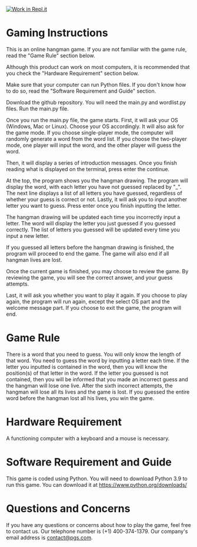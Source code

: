 [![Work in Repl.it](https://classroom.github.com/assets/work-in-replit-14baed9a392b3a25080506f3b7b6d57f295ec2978f6f33ec97e36a161684cbe9.svg)](https://classroom.github.com/online_ide?assignment_repo_id=350249&assignment_repo_type=GroupAssignmentRepo)

# Gaming Instructions

This is an online hangman game. If you are not familiar with the game rule, read the "Game Rule" section below.

Although this product can work on most computers, it is recommended that you check the "Hardware Requirement" section below.

Make sure that your computer can run Python files. If you don't know how to do so, read the "Software Requirement and Guide" section. 

Download the github repository. You will need the main.py and wordlist.py files. Run the main.py file. 

Once you run the main.py file, the game starts. First, it will ask your OS (Windows, Mac or Linux). Choose your OS accordingly. It will 
also ask for the game mode. If you choose single-player mode, the computer will randomly generate a word from the word list.
If you choose the two-player mode, one player will input the word, and the other player will guess the word. 

Then, it will display a series of introduction messages. Once you finish reading
what is displayed on the terminal, press enter the continue. 

At the top, the program shows you the hangman drawing. The program will display the word, with each letter you have not 
guessed replaced by "_". The next line displays a list of all letters you have guessed, regardless of whether your guess 
is correct or not. Lastly, it will ask you to input another letter you want to guess. Press enter once you finish inputting the letter. 

The hangman drawing will be updated each time you incorrectly input a letter. The word will display the letter 
you just guessed if you guessed correctly. The list of letters you guessed will be updated every time you input a new letter. 

If you guessed all letters before the hangman drawing is finished, the program will proceed to end the game.
The game will also end if all hangman lives are lost. 

Once the current game is finished, you may choose to review the game. By reviewing the game, you will see the correct answer,
and your guess attempts. 

Last, it will ask you whether you want to play it again. If you choose to play again, the program will run again, 
except the select OS part and the welcome message part. If you choose to exit the game, the program will end. 

# Game Rule

There is a word that you need to guess. You will only know the length of that word. 
You need to guess the word by inputting a letter each time.
If the letter you inputted is contained in the word, then you will know the position(s) of that letter in the word.
If the letter you guessed is not contained, then you will be informed that you made an incorrect guess and the hangman
will lose one live. After the sixth incorrect attempts, the hangman will lose all its lives and the game is lost. If you 
guessed the entire word before the hangman lost all his lives, you win the game.

# Hardware Requirement

A functioning computer with a keyboard and a mouse is necessary. 

# Software Requirement and Guide

This game is coded using Python. You will need to download Python 3.9 to run this game. You can download it at 
https://www.python.org/downloads/

# Questions and Concerns

If you have any questions or concerns about how to play the game, feel free to contact us. Our telephone number is (+1) 400-374-1379.
Our company's email address is contact@pgs.com.
